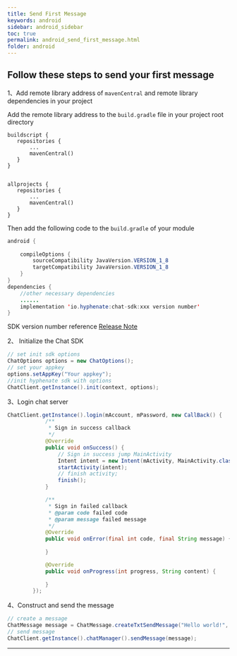 ```yaml
---
title: Send First Message
keywords: android
sidebar: android_sidebar
toc: true
permalink: android_send_first_message.html
folder: android
---
```


## Follow these steps to send your first message

1、Add remote library address of `mavenCentral` and remote library dependencies in your project

Add the remote library address to the `build.gradle` file in your project root directory

```
buildscript {
   repositories {
       ...
       mavenCentral()
   }
}


allprojects {
   repositories {
       ...
       mavenCentral()
   }
}
```
Then add the following code to the `build.gradle` of your module

``` java
android {
    
    compileOptions {
        sourceCompatibility JavaVersion.VERSION_1_8
        targetCompatibility JavaVersion.VERSION_1_8
    }
}
dependencies {
    //other necessary dependencies
    ......
    implementation 'io.hyphenate:chat-sdk:xxx version number'
}
```

SDK version number reference [Release Note](https://hyphenateinc.github.io/android_release_note.html)

2、 Initialize the Chat SDK

```java
// set init sdk options
ChatOptions options = new ChatOptions();
// set your appkey
options.setAppKey("Your appkey");
//init hyphenate sdk with options
ChatClient.getInstance().init(context, options);
```

3、Login chat server

```java
ChatClient.getInstance().login(mAccount, mPassword, new CallBack() {
            /**
             * Sign in success callback
             */
            @Override 
            public void onSuccess() {
                // Sign in success jump MainActivity
                Intent intent = new Intent(mActivity, MainActivity.class);
                startActivity(intent);
                // finish activity;
                finish();
            }

            /**
             * Sign in failed callback
             * @param code failed code
             * @param message failed message
             */
            @Override 
            public void onError(final int code, final String message) {
                
            }

            @Override 
            public void onProgress(int progress, String content) {
                
            }
        });
```

4、Construct and send the message

```java
// create a message
ChatMessage message = ChatMessage.createTxtSendMessage("Hello world!", toChatUsername);
// send message
ChatClient.getInstance().chatManager().sendMessage(message);
```

------------------------------------------------------------------------
